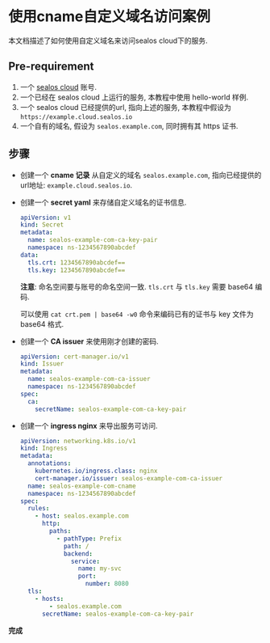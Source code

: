 # 使用cname自定义域名访问案例

本文档描述了如何使用自定义域名来访问sealos cloud下的服务.

## Pre-requirement

1. 一个 [sealos cloud](https://cloud.sealos.io) 账号.
2. 一个已经在 sealos cloud 上运行的服务, 本教程中使用 hello-world 样例.
3. 一个 sealos cloud 已经提供的url, 指向上述的服务, 本教程中假设为 `https://example.cloud.sealos.io`
4. 一个自有的域名, 假设为 `sealos.example.com`, 同时拥有其 https 证书.

## 步骤

* 创建一个 **cname 记录** 从自定义的域名 `sealos.example.com`, 指向已经提供的url地址: `example.cloud.sealos.io`.
* 创建一个 **secret yaml** 来存储自定义域名的证书信息.

    ```yaml title="secret.yaml"
    apiVersion: v1
    kind: Secret
    metadata:
      name: sealos-example-com-ca-key-pair
      namespace: ns-1234567890abcdef
    data:
      tls.crt: 1234567890abcdef==
      tls.key: 1234567890abcdef==
    ```
    **注意**: 命名空间要与账号的命名空间一致. `tls.crt` 与 `tls.key` 需要 base64 编码.

    可以使用 `cat crt.pem | base64 -w0` 命令来编码已有的证书与 key 文件为 base64 格式.

* 创建一个 **CA issuer** 来使用刚才创建的密码.

    ```yaml title="issuer.yaml"
    apiVersion: cert-manager.io/v1
    kind: Issuer
    metadata:
      name: sealos-example-com-ca-issuer
      namespace: ns-1234567890abcdef
    spec:
      ca:
        secretName: sealos-example-com-ca-key-pair
    ```
* 创建一个 **ingress nginx** 来导出服务可访问.

    ```yaml title="ingress.yaml"
    apiVersion: networking.k8s.io/v1
    kind: Ingress
    metadata:
      annotations:
        kubernetes.io/ingress.class: nginx
        cert-manager.io/issuer: sealos-example-com-ca-issuer
      name: sealos-example-com-cname
      namespace: ns-1234567890abcdef
    spec:
      rules:
        - host: sealos.example.com
          http:
            paths:
              - pathType: Prefix
                path: /
                backend:
                  service:
                    name: my-svc 
                    port:
                      number: 8080
      tls:
        - hosts:
            - sealos.example.com
          secretName: sealos-example-com-ca-key-pair
    ```

**完成**